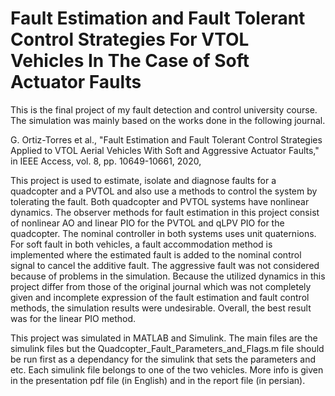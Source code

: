# Fault Estimation and Fault Tolerant Control Strategies For VTOL Vehicles In The Case of Soft Actuator Faults

This is the final project of my fault detection and control university course. The simulation was mainly based on the works done in the following journal.

G. Ortiz-Torres et al., "Fault Estimation and Fault Tolerant Control Strategies Applied to VTOL Aerial Vehicles With Soft and Aggressive Actuator Faults," in IEEE Access, vol. 8, pp. 10649-10661, 2020,

This project is used to estimate, isolate and diagnose faults for a quadcopter and a PVTOL and also use a methods to control the system by tolerating the fault. Both quadcopter and PVTOL systems have nonlinear dynamics. The observer methods for fault estimation in this project consist of nonlinear AO and linear PIO for the PVTOL and qLPV PIO for the quadcopter. The nominal controller in both systems uses unit quaternions. For soft fault in both vehicles, a fault accommodation method is implemented where the estimated fault is added to the nominal control signal to cancel the additive fault. The aggressive fault was not considered because of problems in the simulation. Because the utilized dynamics in this project differ from those of the original journal which was not completely given and incomplete expression of the fault estimation and fault control methods, the simulation results were undesirable. Overall, the best result was for the linear PIO method.

This project was simulated in MATLAB and Simulink. The main files are the simulink files but the Quadcopter_Fault_Parameters_and_Flags.m file should be run first as a dependancy for the simulink that sets the parameters and etc. Each simulink file belongs to one of the two vehicles. More info is given in the presentation pdf file (in English) and in the report file (in persian).
